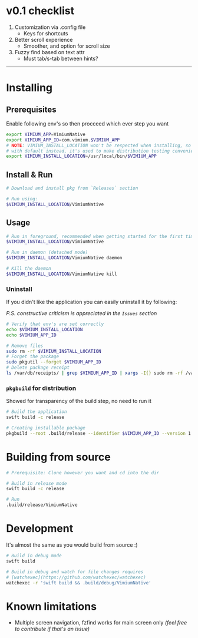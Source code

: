 # v0.1 checklist

1. Customization via .config file
   - Keys for shortcuts
2. Better scroll experience
   - Smoother, and option for scroll size
3. Fuzzy find based on text attr
   - Must tab/s-tab between hints?

---

# Installing

## Prerequisites

Enable following env's so then procceed which ever step you want

```sh
export VIMIUM_APP=VimiumNative
export VIMIUM_APP_ID=com.vimium.$VIMIUM_APP
# NOTE: VIMIUM_INSTALL_LOCATION won't be respected when installing, so stick
# with default instead, it's used to make distribution testing convenience only
export VIMIUM_INSTALL_LOCATION=/usr/local/bin/$VIMIUM_APP
```

## Install & Run

```sh
# Download and install pkg from `Releases` section

# Run using:
$VIMIUM_INSTALL_LOCATION/VimiumNative
```

## Usage

```sh
# Run in foreground, recommended when getting started for the first time
$VIMIUM_INSTALL_LOCATION/VimiumNative

# Run in daemon (detached mode)
$VIMIUM_INSTALL_LOCATION/VimiumNative daemon

# Kill the daemon
$VIMIUM_INSTALL_LOCATION/VimiumNative kill
```

### Uninstall

If you didn't like the application you can easily uninstall it by following:

_P.S. constructive criticism is appreciated in the `Issues` section_

```sh
# Verify that env's are set correctly
echo $VIMIUM_INSTALL_LOCATION
echo $VIMIUM_APP_ID

# Remove files
sudo rm -rf $VIMIUM_INSTALL_LOCATION
# Forget the package
sudo pkgutil --forget $VIMIUM_APP_ID
# Delete package receipt
ls /var/db/receipts/ | grep $VIMIUM_APP_ID | xargs -I{} sudo rm -rf /var/db/receipts/{}
```

### `pkgbuild` for distribution

Showed for transparency of the build step, no need to run it

```sh
# Build the application
swift build -c release

# Creating installable package
pkgbuild --root .build/release --identifier $VIMIUM_APP_ID --version 1.0 --install-location $VIMIUM_INSTALL_LOCATION $VIMIUM_APP.pkg
```

# Building from source

```sh
# Prerequisite: Clone however you want and cd into the dir

# Build in release mode
swift build -c release

# Run
.build/release/VimiumNative
```

# Development

It's almost the same as you would build from source :)

```sh
# Build in debug mode
swift build

# Build in debug and watch for file changes requires
# [watchexec](https://github.com/watchexec/watchexec)
watchexec -r 'swift build && .build/debug/VimiumNative'
```

# Known limitations

- Multiple screen navigation, fzfind works for main screen only _(feel free to
  contribute if that's an issue)_
